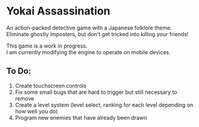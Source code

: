 #  Yokai Assassination
An action-packed detective game with a Japanese folklore theme.<br>
Eliminate ghostly imposters, but don't get tricked into killing your friends!<br>

This game is a work in progress.<br>
I am currently modifying the engine to operate on mobile devices.<br>

##  To Do:
1. Create touchscreen controls
2. Fix some small bugs that are hard to trigger but still necessary to remove
3. Create a level system (level select, ranking for each level depending on how well you do)
4. Program new enemies that have already been drawn
